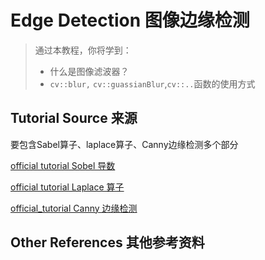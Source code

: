 # Edge Detection 图像边缘检测

> 通过本教程，你将学到：
> + 什么是图像滤波器？
> + `cv::blur,` `cv::guassianBlur`,`cv::..`函数的使用方式

## Tutorial Source 来源
要包含Sabel算子、laplace算子、Canny边缘检测多个部分

[official tutorial Sobel 导数](http://www.opencv.org.cn/opencvdoc/2.3.2/html/doc/tutorials/imgproc/imgtrans/sobel_derivatives/sobel_derivatives.html#sobel-derivatives)

[official tutorial Laplace 算子](http://www.opencv.org.cn/opencvdoc/2.3.2/html/doc/tutorials/imgproc/imgtrans/laplace_operator/laplace_operator.html#laplace-operator)

[official_tutorial Canny 边缘检测](http://www.opencv.org.cn/opencvdoc/2.3.2/html/doc/tutorials/imgproc/imgtrans/canny_detector/canny_detector.html#canny-detector)


## Other References 其他参考资料